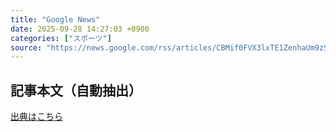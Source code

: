 ```yaml
---
title: "Google News"
date: 2025-09-28 14:27:03 +0900
categories: ["スポーツ"]
source: "https://news.google.com/rss/articles/CBMif0FVX3lxTE1ZenhaUm9zSFJjOGtvUi1nUVFkdkI5TXlkcnRKUzBHa2lkbDc0ZWVwSHdTNGxSQ0RlM0JxWFM4QzBmZGtkQVJMdGdsZkZUbnViVHdkcEJvREhyMXJfQzdTTmkzeXE4N1FjaE9OZ0JyVnN3RkVZWWtvQ1NFdTFtZDA?oc=5"
---
```


## 記事本文（自動抽出）
<body class="y0K44d EA71Tc" id="readabilityBody"></body>

[出典はこちら](https://news.google.com/rss/articles/CBMif0FVX3lxTE1ZenhaUm9zSFJjOGtvUi1nUVFkdkI5TXlkcnRKUzBHa2lkbDc0ZWVwSHdTNGxSQ0RlM0JxWFM4QzBmZGtkQVJMdGdsZkZUbnViVHdkcEJvREhyMXJfQzdTTmkzeXE4N1FjaE9OZ0JyVnN3RkVZWWtvQ1NFdTFtZDA?oc=5)
